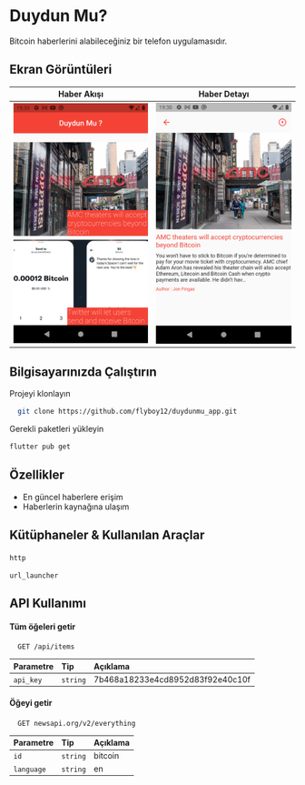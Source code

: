 
# Duydun Mu?

Bitcoin haberlerini alabileceğiniz bir telefon uygulamasıdır. 


## Ekran Görüntüleri
Haber Akışı|Haber Detayı|
:-:|:-:|
![](https://github.com/flyboy12/duydunmu_app/blob/main/github-image/Screenshot_1633203013.png?raw=true)|![](https://github.com/flyboy12/duydunmu_app/blob/main/github-image/Screenshot_1633203019.png?raw=true)
## Bilgisayarınızda Çalıştırın

Projeyi klonlayın

```bash
  git clone https://github.com/flyboy12/duydunmu_app.git
```

Gerekli paketleri yükleyin

```bash
flutter pub get  
```


  
## Özellikler

- En güncel haberlere erişim
- Haberlerin kaynağına ulaşım


  
## Kütüphaneler & Kullanılan Araçlar

`http`

`url_launcher`


  
## API Kullanımı

#### Tüm öğeleri getir

```http
  GET /api/items
```

| Parametre | Tip     | Açıklama                |
| :-------- | :------- | :------------------------- |
| `api_key` | `string` | 7b468a18233e4cd8952d83f92e40c10f |

#### Öğeyi getir

```http
  GET newsapi.org/v2/everything
```

| Parametre | Tip     | Açıklama                       |
| :-------- | :------- | :-------------------------------- |
| `id`      | `string` | bitcoin |
| `language`| `string` | en |


  
